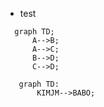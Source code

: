- test 

```mermaid
  graph TD;
      A-->B;
      A-->C;
      B-->D;
      C-->D;
```

```mermiad
   graph TD:
       KIMJM-->BABO;
```
